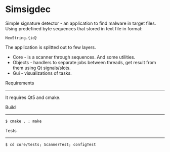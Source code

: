 Simsigdec
=========================
Simple signature detector - an application to find malware in target files.
Using predefined byte sequences that stored in text file in format:
    
    HexString.{id} 

The application is splitted out to few layers.

* Core - is a scanner through sequences. And some utilities.
* Objects - handlers to separate jobs between threads, get result from them using Qt signals/slots.
* Gui - visualizations of tasks.

Requirements
************

It requires Qt5 and cmake.

Build
*******

    $ cmake . ; make

Tests
*****
    
    $ cd core/tests; ScannerTest; configTest
